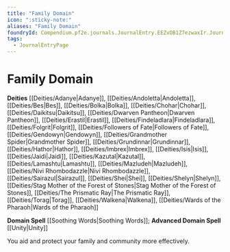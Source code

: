 ```yaml
---
title: "Family Domain"
icon: ":sticky-note:"
aliases: "Family Domain"
foundryId: Compendium.pf2e.journals.JournalEntry.EEZvDB1Z7ezwaxIr.JournalEntryPage.SAnmegCTIqGW9S7S
tags:
  - JournalEntryPage
---
```


# Family Domain
**Deities** [[Deities/Adanye|Adanye]], [[Deities/Andoletta|Andoletta]], [[Deities/Bes|Bes]], [[Deities/Bolka|Bolka]], [[Deities/Chohar|Chohar]], [[Deities/Daikitsu|Daikitsu]], [[Deities/Dwarven Pantheon|Dwarven Pantheon]], [[Deities/Erastil|Erastil]], [[Deities/Findeladlara|Findeladlara]], [[Deities/Folgrit|Folgrit]], [[Deities/Followers of Fate|Followers of Fate]], [[Deities/Gendowyn|Gendowyn]], [[Deities/Grandmother Spider|Grandmother Spider]], [[Deities/Grundinnar|Grundinnar]], [[Deities/Hathor|Hathor]], [[Deities/Imbrex|Imbrex]], [[Deities/Isis|Isis]], [[Deities/Jaidi|Jaidi]], [[Deities/Kazutal|Kazutal]], [[Deities/Lamashtu|Lamashtu]], [[Deities/Mazludeh|Mazludeh]], [[Deities/Nivi Rhombodazzle|Nivi Rhombodazzle]], [[Deities/Sairazul|Sairazul]], [[Deities/Shei|Shei]], [[Deities/Shelyn|Shelyn]], [[Deities/Stag Mother of the Forest of Stones|Stag Mother of the Forest of Stones]], [[Deities/The Prismatic Ray|The Prismatic Ray]], [[Deities/Torag|Torag]], [[Deities/Walkena|Walkena]], [[Deities/Wards of the Pharaoh|Wards of the Pharaoh]]

**Domain Spell** [[Soothing Words|Soothing Words]]; **Advanced Domain Spell** [[Unity|Unity]]

You aid and protect your family and community more effectively.